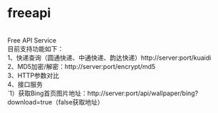 freeapi
<br/>
=======
<br/>
Free API Service
<br/>
目前支持功能如下：
<br/>
1、快递查询（圆通快递、中通快递、韵达快递）http://server:port/kuaidi
<br/>
2、MD5加密/解密：http://server:port/encrypt/md5
<br/>
3、HTTP参数对比
<br/>
4、接口服务
<br/>
`1）获取Bing首页图片地址：http://server:port/api/wallpaper/bing?download=true（false获取地址）
<br/>

